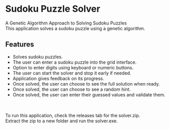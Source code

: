 # Sudoku Puzzle Solver
A Genetic Algorithm Approach to Solving Sudoku Puzzles
<br>
This application solves a sudoku puzzle using a genetic algorithm.
<br>
## Features
* Solves sudoku puzzles.
* The user can enter a sudoku puzzle into the grid interface.
* Option to enter digits using keyboard or numeric buttons.
* The user can start the solver and stop it early if needed.
* Application gives feedback on its progress.
* Once solved, the user can choose to see the full solution when ready.
* Once solved, the user can choose to see a random hint.
* Once solved, the user can enter their guessed values and validate them.
<br>
<br>
To run this application, check the releases tab for the solver.zip.<br>
Extract the zip to a new folder and run the solver.exe.
